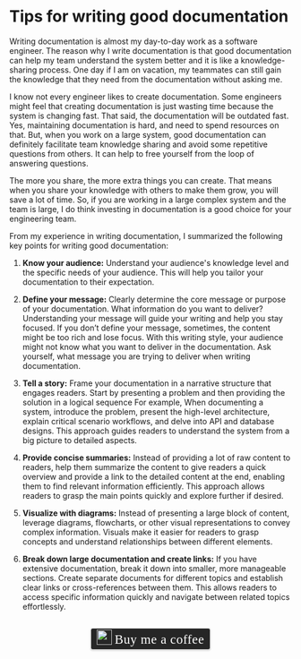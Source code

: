 # Tips for writing good documentation

Writing documentation is almost my day-to-day work as a software engineer. The reason why I write documentation is that good documentation can help my team understand the system better and it is like a knowledge-sharing process. One day if I am on vacation, my teammates can still gain the knowledge that they need from the documentation without asking me.

I know not every engineer likes to create documentation. Some engineers might feel that creating documentation is just wasting time because the system is changing fast. That said, the documentation will be outdated fast. Yes, maintaining documentation is hard, and need to spend resources on that. But, when you work on a large system, good documentation can definitely facilitate team knowledge sharing and avoid some repetitive questions from others. It can help to free yourself from the loop of answering questions. 

The more you share, the more extra things you can create. That means when you share your knowledge with others to make them grow, you will save a lot of time. So, if you are working in a large complex system and the team is large, I do think investing in documentation is a good choice for your engineering team.

From my experience in writing documentation, I summarized the following key points for writing good documentation:

1. **Know your audience:** Understand your audience's knowledge level and the specific needs of your audience. This will help you tailor your documentation to their expectation.

2. **Define your message:** Clearly determine the core message or purpose of your documentation. What information do you want to deliver? Understanding your message will guide your writing and help you stay focused. If you don’t define your message, sometimes, the content might be too rich and lose focus. With this writing style, your audience might not know what you want to deliver in the documentation. Ask yourself, what message you are trying to deliver when writing documentation.

3. **Tell a story:** Frame your documentation in a narrative structure that engages readers. Start by presenting a problem and then providing the solution in a logical sequence For example, When documenting a system, introduce the problem, present the high-level architecture, explain critical scenario workflows, and delve into API and database designs. This approach guides readers to understand the system from a big picture to detailed aspects.

4. **Provide concise summaries:** Instead of providing a lot of raw content to readers, help them summarize the content to give readers a quick overview and provide a link to the detailed content at the end, enabling them to find relevant information efficiently. This approach allows readers to grasp the main points quickly and explore further if desired.

5. **Visualize with diagrams:** Instead of presenting a large block of content, leverage diagrams, flowcharts, or other visual representations to convey complex information. Visuals make it easier for readers to grasp concepts and understand relationships between different elements.

6. **Break down large documentation and create links:** If you have extensive documentation, break it down into smaller, more manageable sections. Create separate documents for different topics and establish clear links or cross-references between them. This allows readers to access specific information quickly and navigate between related topics effortlessly.

<br>
<center>
<style>.bmc-button img{width: 27px !important;margin-bottom: 1px !important;box-shadow: none !important;border: none !important;vertical-align: middle !important;}.bmc-button{line-height: 36px !important;height:37px !important;text-decoration: none !important;display:inline-flex !important;color:#ffffff !important;background-color:#262626 !important;border-radius: 3px !important;border: 1px solid transparent !important;padding: 1px 9px !important;font-size: 23px !important;letter-spacing: 0.6px !important;box-shadow: 0px 1px 2px rgba(190, 190, 190, 0.5) !important;-webkit-box-shadow: 0px 1px 2px 2px rgba(190, 190, 190, 0.5) !important;margin: 0 auto !important;font-family:'Cookie', cursive !important;-webkit-box-sizing: border-box !important;box-sizing: border-box !important;-o-transition: 0.3s all linear !important;-webkit-transition: 0.3s all linear !important;-moz-transition: 0.3s all linear !important;-ms-transition: 0.3s all linear !important;transition: 0.3s all linear !important;}.bmc-button:hover, .bmc-button:active, .bmc-button:focus {-webkit-box-shadow: 0px 1px 2px 2px rgba(190, 190, 190, 0.5) !important;text-decoration: none !important;box-shadow: 0px 1px 2px 2px rgba(190, 190, 190, 0.5) !important;opacity: 0.85 !important;color:#ffffff !important;}</style><link href="https://fonts.googleapis.com/css?family=Cookie" rel="stylesheet"><a class="bmc-button" target="_blank" href="https://www.buymeacoffee.com/raychongtk"><img src="https://www.buymeacoffee.com/assets/img/BMC-btn-logo.svg" alt="Buy me a coffee"><span style="margin-left:5px">Buy me a coffee</span></a>
</center>
